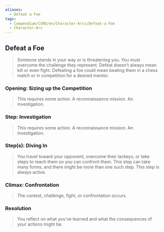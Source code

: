 ```yaml
---
aliases:
  - Defeat a Foe
tags:
  - Compendium/CSRD/en/Character-Arcs/Defeat-a-Foe
  - Character-Arc
---
```

## Defeat a Foe  
>Someone stands in your way or is threatening you. You must overcome the challenge they represent. Defeat doesn’t always mean kill or even fight. Defeating a foe could mean beating them in a chess match or in competition for a desired mentor.  
  
### Opening: Sizing up the Competition   
>This requires some action. A reconnaissance mission. An investigation.  
### Step: Investigation  
>This requires some action. A reconnaissance mission. An investigation.  
### Step(s): Diving In    
>You travel toward your opponent, overcome their lackeys, or take steps to reach them so you can confront them. This step can take many forms, and there might be more than one such step. This step is always active.  
### Climax: Confrontation   
>The contest, challenge, fight, or confrontation occurs.   
### Resolution   
>You reflect on what you’ve learned and what the consequences of your actions might be.  
